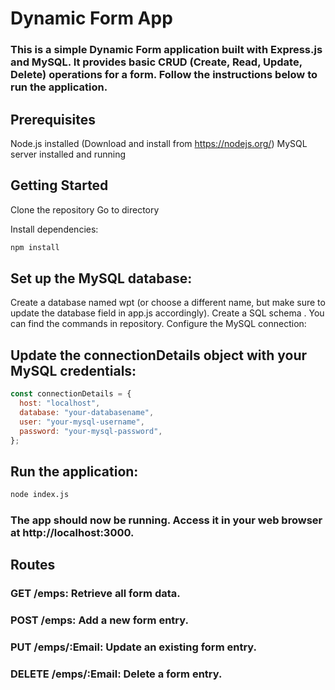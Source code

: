 # Dynamic Form App

### This is a simple Dynamic Form application built with Express.js and MySQL. It provides basic CRUD (Create, Read, Update, Delete) operations for a form. Follow the instructions below to run the application.

## Prerequisites
Node.js installed (Download and install from https://nodejs.org/)
MySQL server installed and running

## Getting Started

Clone the repository
Go to directory

Install dependencies:
```bash
npm install
```

## Set up the MySQL database:

Create a database named wpt (or choose a different name, but make sure to update the database field in app.js accordingly).
Create a SQL schema . You can find the commands in repository.
Configure the MySQL connection:

## Update the connectionDetails object with your MySQL credentials:
```javascript
const connectionDetails = {
  host: "localhost",
  database: "your-databasename",
  user: "your-mysql-username",
  password: "your-mysql-password",
};
```

## Run the application:

```bash
node index.js
```
### The app should now be running. Access it in your web browser at http://localhost:3000.

## Routes
### GET /emps: Retrieve all form data.
### POST /emps: Add a new form entry.
### PUT /emps/:Email: Update an existing form entry.
### DELETE /emps/:Email: Delete a form entry.
